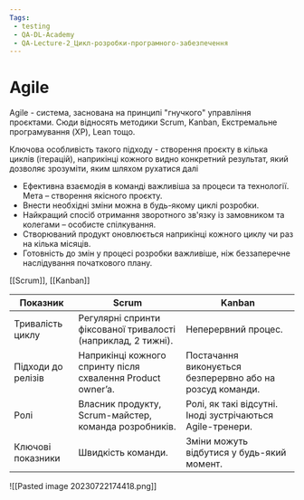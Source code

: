 ```yaml
---
Tags:
 - testing
 - QA-DL-Academy
 - QA-Lecture-2_Цикл-розробки-програмного-забезпечення
---
```

# Agile

Agile - система, заснована на принципі "гнучкого" управління проєктами. Сюди відносять методики Scrum, Kanban, Екстремальне програмування (XP), Lean тощо.

Ключова особливість такого підходу - створення проєкту в кілька циклів (ітерацій), наприкінці кожного видно конкретний результат, який дозволяє зрозуміти, яким шляхом рухатися далі

- Ефективна взаємодія в команді важливіша за процеси та технології. Мета – створення якісного проєкту.
- Внести необхідні зміни можна в будь-якому циклі розробки.
- Найкращий спосіб отримання зворотного зв'язку із замовником та колегами – особисте спілкування.
- Створюваний продукт оновлюється наприкінці кожного циклу чи раз на кілька місяців.
- Готовність до змін у процесі розробки важливіше, ніж беззаперечне наслідування початкового плану.

[[Scrum]], [[Kanban]]

| Показник  |  Scrum | Kanban  |
|---|---|---|
|Тривалість циклу|Регулярні спринти фіксованої тривалості (наприклад, 2 тижні).|Неперервний процес.|
|Підходи до релізів|Наприкінці кожного спринту після схвалення Product owner’a.|Постачання виконується безперервно або на розсуд команди.|
|Ролі|Власник продукту, Scrum-майстер, команда розробників.|Ролі, як такі відсутні. Іноді зустрічаються Agile-тренери.|
|Ключові показники|Швидкість команди.|Зміни можуть відбутися у будь-який момент.|

![[Pasted image 20230722174418.png]]